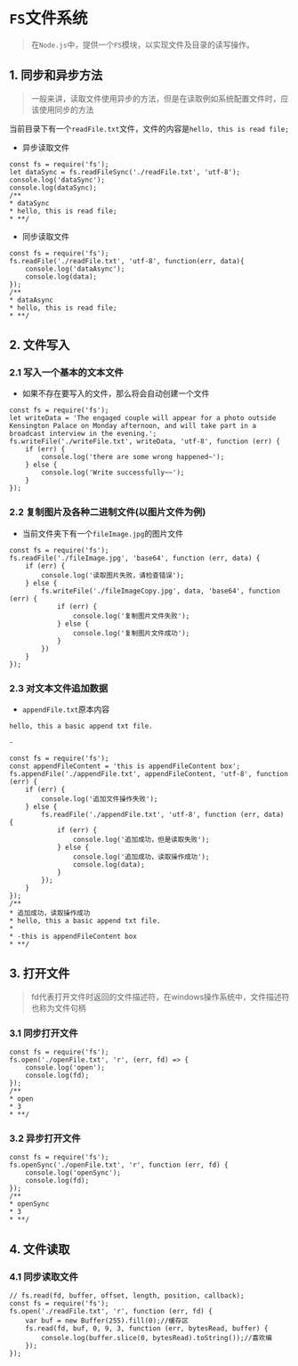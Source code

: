 # `FS`文件系统
> 在`Node.js`中，提供一个`FS`模块，以实现文件及目录的读写操作。
## 1. 同步和异步方法
> 一般来讲，读取文件使用异步的方法，但是在读取例如系统配置文件时，应该使用同步的方法

当前目录下有一个`readFile.txt`文件，文件的内容是`hello, this is read file;`
+ 异步读取文件
```ecmascript 6
const fs = require('fs');
let dataSync = fs.readFileSync('./readFile.txt', 'utf-8');
console.log('dataSync');
console.log(dataSync);
/**
* dataSync
* hello, this is read file;
* **/
```
+ 同步读取文件
```ecmascript 6
const fs = require('fs');
fs.readFile('./readFile.txt', 'utf-8', function(err, data){
	console.log('dataAsync');
	console.log(data);
});
/**
* dataAsync
* hello, this is read file;
* **/
```
## 2. 文件写入
### 2.1 写入一个基本的文本文件
+ 如果不存在要写入的文件，那么将会自动创建一个文件
```ecmascript 6
const fs = require('fs');
let writeData = 'The engaged couple will appear for a photo outside Kensington Palace on Monday afternoon, and will take part in a broadcast interview in the evening.';
fs.writeFile('./writeFile.txt', writeData, 'utf-8', function (err) {
	if (err) {
		console.log('there are some wrong happened~');
	} else {
		console.log('Write successfully~~');
	}
});
```
### 2.2 复制图片及各种二进制文件(以图片文件为例)
+ 当前文件夹下有一个`fileImage.jpg`的图片文件
```ecmascript 6
const fs = require('fs');
fs.readFile('./fileImage.jpg', 'base64', function (err, data) {
	if (err) {
		console.log('读取图片失败，请检查错误');
	} else {
		fs.writeFile('./fileImageCopy.jpg', data, 'base64', function (err) {
			if (err) {
				console.log('复制图片文件失败');
			} else {
				console.log('复制图片文件成功');
			}
		})
	}
});
```
### 2.3 对文本文件追加数据
+ `appendFile.txt`原本内容
```txt
hello, this a basic append txt file.

-
```
```ecmascript 6
const fs = require('fs');
const appendFileContent = 'this is appendFileContent box';
fs.appendFile('./appendFile.txt', appendFileContent, 'utf-8', function (err) {
	if (err) {
		console.log('追加文件操作失败');
	} else {
		fs.readFile('./appendFile.txt', 'utf-8', function (err, data) {
			if (err) {
				console.log('追加成功，但是读取失败');
			} else {
				console.log('追加成功，读取操作成功');
				console.log(data);
			}
		});
	}
});
/**
* 追加成功，读取操作成功
* hello, this a basic append txt file.
* 
* -this is appendFileContent box 
* **/
```
## 3. 打开文件
> fd代表打开文件时返回的文件描述符，在windows操作系统中，文件描述符也称为文件句柄
### 3.1 同步打开文件
```ecmascript 6
const fs = require('fs');
fs.open('./openFile.txt', 'r', (err, fd) => {
	console.log('open');
	console.log(fd);
});
/**
* open
* 3
* **/
```
### 3.2 异步打开文件
```ecmascript 6
const fs = require('fs');
fs.openSync('./openFile.txt', 'r', function (err, fd) {
	console.log('openSync');
	console.log(fd);
});
/**
* openSync
* 3
* **/
```
## 4. 文件读取
### 4.1 同步读取文件
```ecmascript 6
// fs.read(fd, buffer, offset, length, position, callback);
const fs = require('fs');
fs.open('./readFile.txt', 'r', function (err, fd) {
	var buf = new Buffer(255).fill(0);//缓存区
	fs.read(fd, buf, 0, 9, 3, function (err, bytesRead, buffer) {
		console.log(buffer.slice(0, bytesRead).toString());//喜欢编
	});
});
```